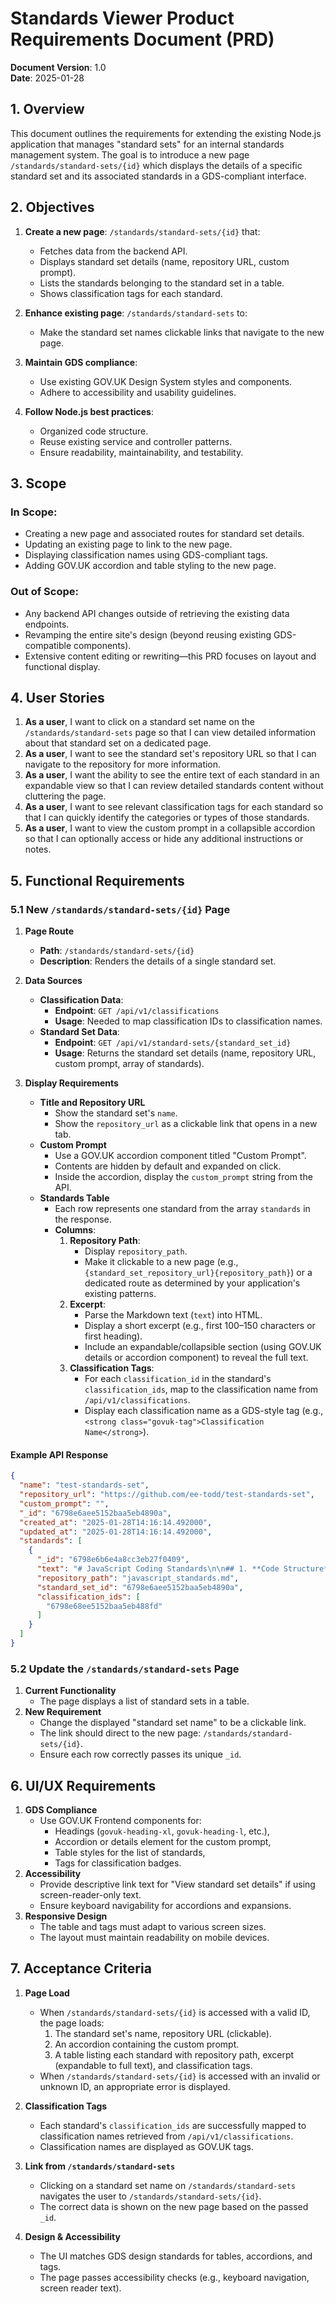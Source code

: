 # Standards Viewer Product Requirements Document (PRD)

**Document Version**: 1.0  
**Date**: 2025-01-28  

## 1. Overview

This document outlines the requirements for extending the existing Node.js application that manages "standard sets" for an internal standards management system. The goal is to introduce a new page `/standards/standard-sets/{id}` which displays the details of a specific standard set and its associated standards in a GDS-compliant interface.

## 2. Objectives

1. **Create a new page**: `/standards/standard-sets/{id}` that:
   - Fetches data from the backend API.
   - Displays standard set details (name, repository URL, custom prompt).
   - Lists the standards belonging to the standard set in a table.
   - Shows classification tags for each standard.

2. **Enhance existing page**: `/standards/standard-sets` to:
   - Make the standard set names clickable links that navigate to the new page.

3. **Maintain GDS compliance**:
   - Use existing GOV.UK Design System styles and components.
   - Adhere to accessibility and usability guidelines.

4. **Follow Node.js best practices**:
   - Organized code structure.
   - Reuse existing service and controller patterns.
   - Ensure readability, maintainability, and testability.

## 3. Scope

### In Scope:
- Creating a new page and associated routes for standard set details.
- Updating an existing page to link to the new page.
- Displaying classification names using GDS-compliant tags.
- Adding GOV.UK accordion and table styling to the new page.

### Out of Scope:
- Any backend API changes outside of retrieving the existing data endpoints.
- Revamping the entire site's design (beyond reusing existing GDS-compatible components).
- Extensive content editing or rewriting—this PRD focuses on layout and functional display.

## 4. User Stories

1. **As a user**, I want to click on a standard set name on the `/standards/standard-sets` page so that I can view detailed information about that standard set on a dedicated page.
2. **As a user**, I want to see the standard set's repository URL so that I can navigate to the repository for more information.
3. **As a user**, I want the ability to see the entire text of each standard in an expandable view so that I can review detailed standards content without cluttering the page.
4. **As a user**, I want to see relevant classification tags for each standard so that I can quickly identify the categories or types of those standards.
5. **As a user**, I want to view the custom prompt in a collapsible accordion so that I can optionally access or hide any additional instructions or notes.

## 5. Functional Requirements

### 5.1 New `/standards/standard-sets/{id}` Page

1. **Page Route**  
   - **Path**: `/standards/standard-sets/{id}`
   - **Description**: Renders the details of a single standard set.

2. **Data Sources**  
   - **Classification Data**:  
     - **Endpoint**: `GET /api/v1/classifications`  
     - **Usage**: Needed to map classification IDs to classification names.  
   - **Standard Set Data**:  
     - **Endpoint**: `GET /api/v1/standard-sets/{standard_set_id}`  
     - **Usage**: Returns the standard set details (name, repository URL, custom prompt, array of standards).

3. **Display Requirements**  
   - **Title and Repository URL**  
     - Show the standard set's `name`.
     - Show the `repository_url` as a clickable link that opens in a new tab.  
   - **Custom Prompt**  
     - Use a GOV.UK accordion component titled "Custom Prompt".
     - Contents are hidden by default and expanded on click.
     - Inside the accordion, display the `custom_prompt` string from the API.
   - **Standards Table**  
     - Each row represents one standard from the array `standards` in the response.
     - **Columns**:
       1. **Repository Path**: 
          - Display `repository_path`.
          - Make it clickable to a new page (e.g., `{standard_set_repository_url}{repository_path}`) or a dedicated route as determined by your application's existing patterns.
       2. **Excerpt**:
          - Parse the Markdown text (`text`) into HTML.
          - Display a short excerpt (e.g., first 100–150 characters or first heading).
          - Include an expandable/collapsible section (using GOV.UK details or accordion component) to reveal the full text.
       3. **Classification Tags**:
          - For each `classification_id` in the standard's `classification_ids`, map to the classification name from `/api/v1/classifications`.
          - Display each classification name as a GDS-style tag (e.g., `<strong class="govuk-tag">Classification Name</strong>`).

#### Example API Response

```json
{
  "name": "test-standards-set",
  "repository_url": "https://github.com/ee-todd/test-standards-set",
  "custom_prompt": "",
  "_id": "6798e6aee5152baa5eb4890a",
  "created_at": "2025-01-28T14:16:14.492000",
  "updated_at": "2025-01-28T14:16:14.492000",
  "standards": [
    {
      "_id": "6798e6b6e4a8cc3eb27f0409",
      "text": "# JavaScript Coding Standards\n\n## 1. **Code Structure**\n- Use meaningful and descriptive names for variables, functions, and classes.\n- Organize code into reusable modules or components.\n- Follow the single responsibility principle (SRP) for functions and classes.\n\n## 2. **Syntax and Formatting**\n- Use camelCase for variable and function names, and PascalCase for class names.\n- Use `const` for constants and `let` for variables that may change; avoid `var`.\n- Prefer template literals (`\\``) over string concatenation for better readability.\n- Use strict equality (`===`) to avoid type coercion.\n\n## 3. **Code Style**\n- Indent using 2 spaces or a tab (be consistent across the project).\n- End statements with semicolons (`;`) for clarity and to avoid ambiguity.\n- Use single quotes (`'`) for strings unless double quotes are required.\n\n## 4. **Error Handling**\n- Use `try...catch` blocks for error-prone operations.\n- Validate inputs and handle edge cases gracefully.\n- Log meaningful error messages for debugging.\n\n## 5. **Comments and Documentation**\n- Write comments to explain the \"why\" of the code, not the \"what.\"\n- Use JSDoc-style comments for functions and complex blocks.\n- Keep comments up-to-date with code changes.\n\n## 6. **Best Practices**\n- Avoid global variables; use closures or modules instead.\n- Write unit tests for critical functions and components.\n- Use linting tools (e.g., ESLint) to enforce coding standards.\n- Minimize the use of inline JavaScript in HTML for better separation of concerns.\n\n## 7. **Version Control**\n- Commit changes with descriptive messages.\n- Follow a branching strategy (e.g., Git Flow) for version control.\n\nFollowing these guidelines ensures that your JavaScript code is maintainable, readable, and scalable.\n",
      "repository_path": "javascript_standards.md",
      "standard_set_id": "6798e6aee5152baa5eb4890a",
      "classification_ids": [
        "6798e68ee5152baa5eb488fd"
      ]
    }
  ]
}
```

### 5.2 Update the `/standards/standard-sets` Page

1. **Current Functionality**  
   - The page displays a list of standard sets in a table.
2. **New Requirement**  
   - Change the displayed "standard set name" to be a clickable link.
   - The link should direct to the new page: `/standards/standard-sets/{id}`.
   - Ensure each row correctly passes its unique `_id`.

## 6. UI/UX Requirements

1. **GDS Compliance**  
   - Use GOV.UK Frontend components for:
     - Headings (`govuk-heading-xl`, `govuk-heading-l`, etc.),
     - Accordion or details element for the custom prompt,
     - Table styles for the list of standards,
     - Tags for classification badges.
2. **Accessibility**  
   - Provide descriptive link text for "View standard set details" if using screen-reader-only text.
   - Ensure keyboard navigability for accordions and expansions.
3. **Responsive Design**  
   - The table and tags must adapt to various screen sizes.
   - The layout must maintain readability on mobile devices.

## 7. Acceptance Criteria

1. **Page Load**  
   - When `/standards/standard-sets/{id}` is accessed with a valid ID, the page loads:
     1. The standard set's name, repository URL (clickable).
     2. An accordion containing the custom prompt.
     3. A table listing each standard with repository path, excerpt (expandable to full text), and classification tags.
   - When `/standards/standard-sets/{id}` is accessed with an invalid or unknown ID, an appropriate error is displayed.

2. **Classification Tags**  
   - Each standard's `classification_ids` are successfully mapped to classification names retrieved from `/api/v1/classifications`.
   - Classification names are displayed as GOV.UK tags.

3. **Link from `/standards/standard-sets`**  
   - Clicking on a standard set name on `/standards/standard-sets` navigates the user to `/standards/standard-sets/{id}`.
   - The correct data is shown on the new page based on the passed `_id`.

4. **Design & Accessibility**  
   - The UI matches GDS design standards for tables, accordions, and tags.
   - The page passes accessibility checks (e.g., keyboard navigation, screen reader text).